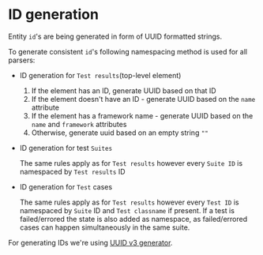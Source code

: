 # ID generation

Entity `id`'s are being generated in form of UUID formatted strings.

To generate consistent `id`'s following namespacing method is used for all parsers:

- ID generation for `Test results`(top-level element)

  1. If the element has an ID, generate UUID based on that ID
  2. If the element doesn't have an ID - generate UUID based on the `name` attribute
  3. If the element has a framework name - generate UUID based on the `name` and `framework` attributes
  4. Otherwise, generate uuid based on an empty string `""`

- ID generation for test `Suites`

  The same rules apply as for `Test results` however every `Suite ID` is namespaced by `Test results` ID

- ID generation for `Test` cases

  The same rules apply as for `Test results` however every `Test ID` is namespaced by `Suite` ID and `Test classname` if present.
  If a test is failed/errored the state is also added as namespace, as failed/errored cases can happen simultaneously in the same suite.

For generating IDs we're using [UUID v3 generator](https://pkg.go.dev/github.com/google/uuid#NewMD5).